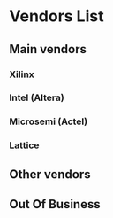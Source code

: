 # Vendors List

## Main vendors

### Xilinx
### Intel (Altera)
### Microsemi (Actel)
### Lattice

## Other vendors

## Out Of Business
